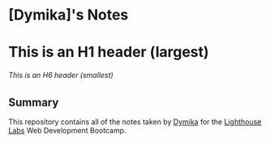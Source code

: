 # [Dymika]'s Notes
# This is an H1 header (largest)
###### This is an H6 header (smallest)

## Summary
This repository contains all of the notes taken by [Dymika](https://github.com/dyvine96) for the [Lighthouse Labs](https://www.lighthouselabs.ca/) Web Development Bootcamp. 

